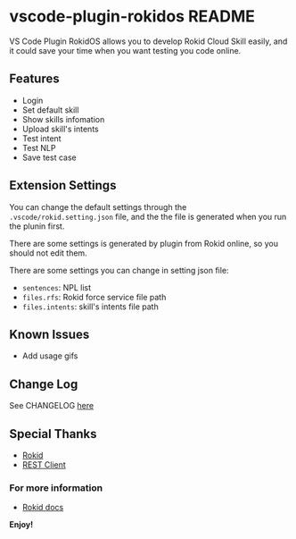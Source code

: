 # vscode-plugin-rokidos README

VS Code Plugin RokidOS allows you to develop Rokid Cloud Skill easily, and it could save your time when you want testing you code online.

## Features

* Login
* Set default skill
* Show skills infomation
* Upload skill's intents
* Test intent
* Test NLP
* Save test case

## Extension Settings

You can change the default settings through the `.vscode/rokid.setting.json` file, and the the file is generated when you run the plunin first.

There are some settings is generated by plugin from Rokid online, so you should not edit them.

There are some settings you can change in setting json file:

* `sentences`: NPL list
* `files.rfs`: Rokid force service file path
* `files.intents`: skill's intents file path

## Known Issues

* Add usage gifs

## Change Log

See CHANGELOG [here](CHANGELOG.md)

## Special Thanks

* [Rokid](https://github.com/rokid)
* [REST Client](https://marketplace.visualstudio.com/items?itemName=humao.rest-client)

### For more information

* [Rokid docs](http://developer.rokid.com/docs)

**Enjoy!**
